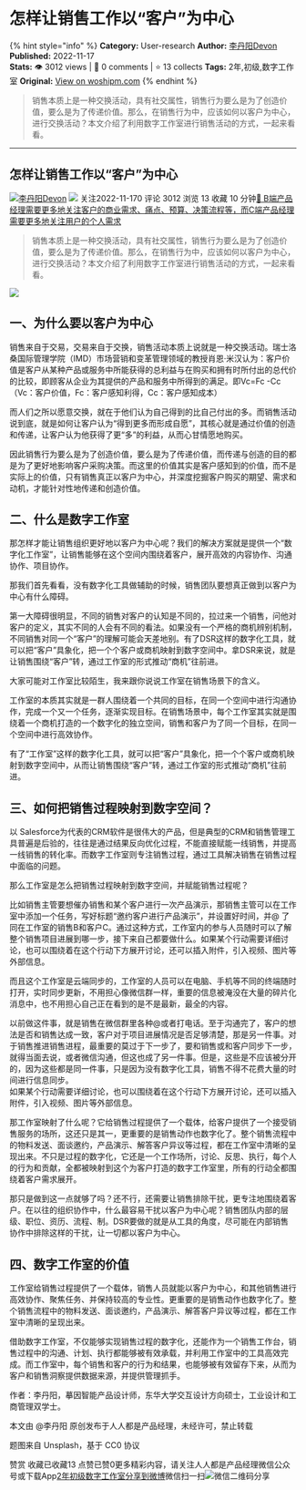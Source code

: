 # 怎样让销售工作以“客户”为中心
{% hint style="info" %}
**Category:** User-research
**Author:** [李丹阳Devon](https://www.woshipm.com/u/1212475)
**Published:** 2022-11-17  
**Stats:** 👁️ 3012 views | 💬 0 comments | ⭐ 13 collects
**Tags:** 2年,初级,数字工作室
**Original:** [View on woshipm.com](https://www.woshipm.com/user-research/5678580.html)
{% endhint %}
> 销售本质上是一种交换活动，具有社交属性，销售行为要么是为了创造价值，要么是为了传递价值。那么，在销售行为中，应该如何以客户为中心，进行交换活动？本文介绍了利用数字工作室进行销售活动的方式，一起来看看。

---

## 怎样让销售工作以“客户”为中心

[![](https://image.woshipm.com/wp-files/2021/01/UbqiTjL05R98NiUs7lbh.jpg!/both/72x72)](https://www.woshipm.com/u/1212475)[李丹阳Devon](https://www.woshipm.com/u/1212475) ![](https://static.woshipm.com/tag/1101_1@2x.png) 关注2022-11-170 评论 3012 浏览 13 收藏 10 分钟[🔗 B端产品经理需要更多地关注客户的商业需求、痛点、预算、决策流程等，而C端产品经理需要更多地关注用户的个人需求](https://ke.qidianla.com/courses/bcpm)

> 销售本质上是一种交换活动，具有社交属性，销售行为要么是为了创造价值，要么是为了传递价值。那么，在销售行为中，应该如何以客户为中心，进行交换活动？本文介绍了利用数字工作室进行销售活动的方式，一起来看看。

![](https://image.woshipm.com/wp-files/2022/11/RrWsSa3v143j064MnKnT.jpg)

## 一、为什么要以客户为中心

销售来自于交易，交易来自于交换，销售活动本质上说就是一种交换活动。瑞士洛桑国际管理学院（IMD）市场营销和变革管理领域的教授肖恩·米汉认为：客户价值是客户从某种产品或服务中所能获得的总利益与在购买和拥有时所付出的总代价的比较，即顾客从企业为其提供的产品和服务中所得到的满足。即Vc=Fc -Cc（Vc：客户价值，Fc：客户感知利得，Cc：客户感知成本）

而人们之所以愿意交换，就在于他们认为自己得到的比自己付出的多。而销售活动说到底，就是如何让客户认为“得到更多而形成自愿”，其核心就是通过价值的创造和传递，让客户认为他获得了更“多”的利益，从而心甘情愿地购买。

因此销售行为要么是为了创造价值，要么是为了传递价值，而传递与创造的目的都是为了更好地影响客户采购决策。而这里的价值其实是客户感知到的价值，而不是实际上的价值，只有销售真正以客户为中心，并深度挖掘客户购买的期望、需求和动机，才能针对性地传递和创造价值。

## 二、什么是数字工作室

那怎样才能让销售组织更好地以客户为中心呢？我们的解决方案就是提供一个“数字化工作室”，让销售能够在这个空间内围绕着客户，展开高效的内容协作、沟通协作、项目协作。

那我们首先看看，没有数字化工具做辅助的时候，销售团队要想真正做到以客户为中心有什么障碍。

第一大障碍很明显，不同的销售对客户的认知是不同的，拉过来一个销售，问他对客户的定义，其实不同的人会有不同的看法。如果没有一个严格的商机辨别机制，不同销售对同一个“客户”的理解可能会天差地别。有了DSR这样的数字化工具，就可以把“客户”具象化，把一个个客户或商机映射到数字空间中。拿DSR来说，就是让销售围绕“客户”转，通过工作室的形式推动“商机”往前进。

大家可能对工作室比较陌生，我来跟你说说工作室在销售场景下的含义。

工作室的本质其实就是一群人围绕着一个共同的目标，在同一个空间中进行沟通协作，完成一个又一个任务，逐渐实现目标。在销售场景中，每个工作室其实就是围绕着一个商机打造的一个数字化的独立空间，销售和客户为了同一个目标，在同一个空间中进行高效协作。

有了“工作室”这样的数字化工具，就可以把“客户”具象化，把一个个客户或商机映射到数字空间中，从而让销售围绕“客户”转，通过工作室的形式推动“商机”往前进。

## 三、如何把销售过程映射到数字空间？

以 Salesforce为代表的CRM软件是很伟大的产品，但是典型的CRM和销售管理工具普遍是后验的，往往是通过结果反向优化过程，不能直接赋能一线销售，并提高一线销售的转化率。而数字工作室则专注销售过程，通过工具解决销售在销售过程中面临的问题。

那么工作室是怎么把销售过程映射到数字空间，并赋能销售过程呢？

比如销售主管要想催办销售和某个客户进行一次产品演示，那销售主管可以在工作室中添加一个任务，写好标题“邀约客户进行产品演示”，并设置好时间，并@ 了同在工作室的销售B和客户C。通过这种方式，工作室内的参与人员随时可以了解整个销售项目进展到哪一步，接下来自己都要做什么。如果某个行动需要详细讨论，也可以围绕着在这个行动下方展开讨论，还可以插入附件，引入视频、图片等外部信息。

而且这个工作室是云端同步的，工作室的人员可以在电脑、手机等不同的终端随时打开，实时同步更新，不用担心像微信群一样，重要的信息被淹没在大量的碎片化消息中，也不用担心自己正在看到的是不是最新，最全的内容。

以前做这件事，就是销售在微信群里各种@或者打电话。至于沟通完了，客户的想法是否和销售达成一致，客户对于项目进展情况是否足够清楚，那是另一件事。对于销售推进销售进程，最重要的莫过于下一步了，要和销售或和客户同步下一步，就得当面去说，或者微信沟通，但这也成了另一件事。但是，这些是不应该被分开的，因为这些都是同一件事，只是因为没有数字化工具，销售不得不花费大量的时间进行信息同步。  
如果某个行动需要详细讨论，也可以围绕着在这个行动下方展开讨论，还可以插入附件，引入视频、图片等外部信息。

那工作室映射了什么呢？它给销售过程提供了一个载体，给客户提供了一个接受销售服务的场所，这还只是其一，更重要的是销售动作也数字化了。整个销售流程中的物料发送、面谈邀约，产品演示、解答客户异议等过程，都在工作室中清晰的呈现出来。不只是过程的数字化，它还是一个工作场所，讨论、反思、执行，每个人的行为和贡献，全都被映射到这个为客户打造的数字工作室里，所有的行动全都围绕着客户需求展开。

那只是做到这一点就够了吗？还不行，还需要让销售排除干扰，更专注地围绕着客户。在以往的组织协作中，什么最容易干扰以客户为中心呢？销售团队内部的层级、职位、资历、流程、制。DSR要做的就是从工具的角度，尽可能在内部销售协作中排除这样的干扰，让一切都以客户为中心。

## 四、数字工作室的价值

工作室给销售过程提供了一个载体，销售人员就能以客户为中心，和其他销售进行高效协作、聚焦任务、并保持较高的专业性。更重要的是销售动作也数字化了。整个销售流程中的物料发送、面谈邀约，产品演示、解答客户异议等过程，都在工作室中清晰的呈现出来。

借助数字工作室，不仅能够实现销售过程的数字化，还能作为一个销售工作台，销售过程中的沟通、计划、执行都能够被有效承载，并利用工作室中的工具高效完成。而工作室中，每个销售和客户的行为和结果，也能够被有效留存下来，从而为客户和销售洞察提供数据来源，并提供管理抓手。

作者：李丹阳，摹因智能产品设计师，东华大学交互设计方向硕士，工业设计和工商管理双学士。

本文由 @李丹阳 原创发布于人人都是产品经理，未经许可，禁止转载

题图来自 Unsplash，基于 CC0 协议

赞赏 收藏已收藏13 点赞已赞0更多精彩内容，请关注人人都是产品经理微信公众号或下载App[2年](https://www.woshipm.com/tag/2%e5%b9%b4)[初级](https://www.woshipm.com/tag/%e5%88%9d%e7%ba%a7)[数字工作室](https://www.woshipm.com/tag/%e6%95%b0%e5%ad%97%e5%b7%a5%e4%bd%9c%e5%ae%a4)[分享到微博](https://service.weibo.com/share/share.php?appkey=2775287854&title=怎样让销售工作以“客户”为中心&url=https://www.woshipm.com/user-research/5678580.html&pic=https://image.woshipm.com/wp-files/2022/11/RrWsSa3v143j064MnKnT.jpg)微信扫一扫![微信二维码](https://api.pwmqr.com/qrcode/create/?url=https://www.woshipm.com/user-research/5678580.html)分享